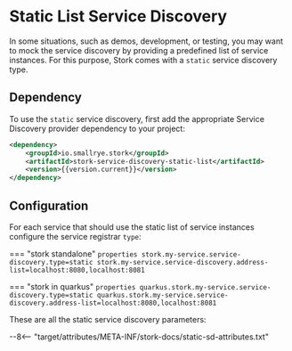 # Static List Service Discovery

In some situations, such as demos, development, or testing, you may want to mock the service discovery by providing a predefined list of service instances.
For this purpose, Stork comes with a `static` service discovery type.

## Dependency

To use the `static` service discovery, first add the appropriate Service Discovery provider dependency to your project:

```xml
<dependency>
    <groupId>io.smallrye.stork</groupId>
    <artifactId>stork-service-discovery-static-list</artifactId>
    <version>{{version.current}}</version>
</dependency>
```

## Configuration

For each service that should use the static list of service instances configure the service registrar `type`:

=== "stork standalone"
    ```properties
    stork.my-service.service-discovery.type=static
    stork.my-service.service-discovery.address-list=localhost:8080,localhost:8081
    ```

=== "stork in quarkus"
    ```properties
    quarkus.stork.my-service.service-discovery.type=static
    quarkus.stork.my-service.service-discovery.address-list=localhost:8080,localhost:8081
    ```

These are all the static service discovery parameters:

--8<-- "target/attributes/META-INF/stork-docs/static-sd-attributes.txt"
